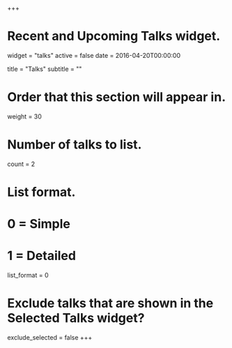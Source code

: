 +++
# Recent and Upcoming Talks widget.
widget = "talks"
active = false 
date = 2016-04-20T00:00:00

title = "Talks"
subtitle = ""

# Order that this section will appear in.
weight = 30

# Number of talks to list.
count = 2

# List format.
#   0 = Simple
#   1 = Detailed
list_format = 0

# Exclude talks that are shown in the Selected Talks widget?
exclude_selected = false
+++
